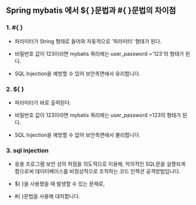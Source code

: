 ## Spring mybatis 에서 ${ }문법과 #{ }문법의 차이점

### 1. #{ }

   - 파라미터가 String 형태로 들어와 자동적으로 '파라미터' 형태가 된다.

   - 비밀번호 값이 123이라면 mybatis 쿼리에는 user_password ='123'의 형태가 된다.

   - SQL Injection을 예방할 수 있어 보안측면에서 유리합니다.




### 2. ${ }

   - 파라미터가 바로 출력된다.

   - 비밀번호 값이 123이라면 mybatis 쿼리에는 user_password =123의 형태가 된다.

   - SQL Injection을 예방할 수 없어 보안측면에서 불리합니다.




### 3. sql injection 

   - 응용 프로그램 보안 상의 허점을 의도적으로 이용해, 악의적인 SQL문을 실행되게 함으로써 데이터베이스를 비정상적으로 조작하는 코드 인젝션 공격방법입니다.

   - ${ }을 사용했을 때 발생할 수 있는 문제로,

   - #{ }문법을 사용해 대처합니다.
